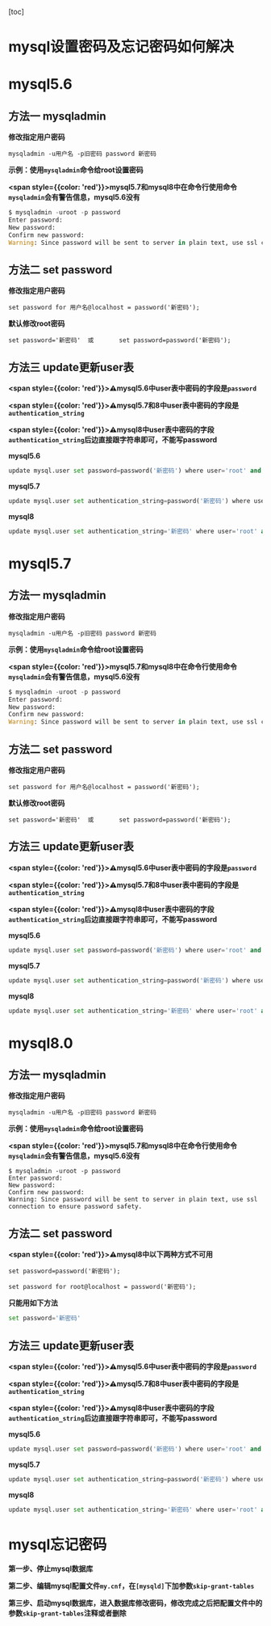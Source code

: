 [toc]



# mysql设置密码及忘记密码如何解决



# mysql5.6

## 方法一	mysqladmin

**修改指定用户密码**

```mysql
mysqladmin -u用户名 -p旧密码 password 新密码
```



**示例：使用`mysqladmin`命令给root设置密码**

**<span style={{color: 'red'}}>mysql5.7和mysql8中在命令行使用命令`mysqladmin`会有警告信息，mysql5.6没有</span>**

```python
$ mysqladmin -uroot -p password
Enter password: 
New password: 
Confirm new password: 
Warning: Since password will be sent to server in plain text, use ssl connection to ensure password safety.
```



## 方法二	set password

**修改指定用户密码**

```mysql
set password for 用户名@localhost = password('新密码');
```



**默认修改root密码**

```mysql
set password='新密码'	或		set password=password('新密码');
```



## 方法三	update更新user表

**<span style={{color: 'red'}}>⚠️mysql5.6中user表中密码的字段是`password`</span>**

**<span style={{color: 'red'}}>⚠️mysql5.7和8中user表中密码的字段是`authentication_string`</span>**

**<span style={{color: 'red'}}>⚠️mysql8中user表中密码的字段`authentication_string`后边直接跟字符串即可，不能写password</span>**

**mysql5.6**

```python
update mysql.user set password=password('新密码') where user='root' and host='localhost'; 
```



**mysql5.7**

```python
update mysql.user set authentication_string=password('新密码') where user='root' and host='localhost'; 
```



**mysql8**

```python
update mysql.user set authentication_string='新密码' where user='root' and host='localhost'; 
```





# mysql5.7

## 方法一	mysqladmin

**修改指定用户密码**

```mysql
mysqladmin -u用户名 -p旧密码 password 新密码
```



**示例：使用`mysqladmin`命令给root设置密码**

**<span style={{color: 'red'}}>mysql5.7和mysql8中在命令行使用命令`mysqladmin`会有警告信息，mysql5.6没有</span>**

```python
$ mysqladmin -uroot -p password
Enter password: 
New password: 
Confirm new password: 
Warning: Since password will be sent to server in plain text, use ssl connection to ensure password safety.
```





## 方法二	set password

**修改指定用户密码**

```mysql
set password for 用户名@localhost = password('新密码');
```



**默认修改root密码**

```mysql
set password='新密码'	或		set password=password('新密码');
```





## 方法三	update更新user表

**<span style={{color: 'red'}}>⚠️mysql5.6中user表中密码的字段是`password`</span>**

**<span style={{color: 'red'}}>⚠️mysql5.7和8中user表中密码的字段是`authentication_string`</span>**

**<span style={{color: 'red'}}>⚠️mysql8中user表中密码的字段`authentication_string`后边直接跟字符串即可，不能写password</span>**

**mysql5.6**

```python
update mysql.user set password=password('新密码') where user='root' and host='localhost'; 
```



**mysql5.7**

```python
update mysql.user set authentication_string=password('新密码') where user='root' and host='localhost'; 
```



**mysql8**

```python
update mysql.user set authentication_string='新密码' where user='root' and host='localhost'; 
```



# mysql8.0

## 方法一	mysqladmin

**修改指定用户密码**

```mysql
mysqladmin -u用户名 -p旧密码 password 新密码
```



**示例：使用`mysqladmin`命令给root设置密码**

**<span style={{color: 'red'}}>mysql5.7和mysql8中在命令行使用命令`mysqladmin`会有警告信息，mysql5.6没有</span>**

```mysql
$ mysqladmin -uroot -p password
Enter password: 
New password: 
Confirm new password: 
Warning: Since password will be sent to server in plain text, use ssl connection to ensure password safety.
```





## 方法二	set password

**<span style={{color: 'red'}}>⚠️mysql8中以下两种方式不可用</span>**

```mysql
set password=password('新密码');

set password for root@localhost = password('新密码');
```



**只能用如下方法**

```python
set password='新密码'
```



## 方法三	update更新user表

**<span style={{color: 'red'}}>⚠️mysql5.6中user表中密码的字段是`password`</span>**

**<span style={{color: 'red'}}>⚠️mysql5.7和8中user表中密码的字段是`authentication_string`</span>**

**<span style={{color: 'red'}}>⚠️mysql8中user表中密码的字段`authentication_string`后边直接跟字符串即可，不能写password</span>**

**mysql5.6**

```python
update mysql.user set password=password('新密码') where user='root' and host='localhost'; 
```



**mysql5.7**

```python
update mysql.user set authentication_string=password('新密码') where user='root' and host='localhost'; 
```



**mysql8**

```python
update mysql.user set authentication_string='新密码' where user='root' and host='localhost'; 
```





# mysql忘记密码

**第一步、停止mysql数据库**



**第二步、编辑mysql配置文件`my.cnf`，在`[mysqld]`下加参数`skip-grant-tables`**



**第三步、启动mysql数据库，进入数据库修改密码，修改完成之后把配置文件中的参数`skip-grant-tables`注释或者删除**

